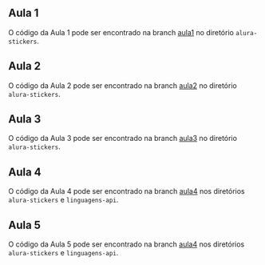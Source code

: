 ## Aula 1

O código da Aula 1 pode ser encontrado na branch [aula1](https://github.com/jpalvesloiola/alura-stickers/tree/Aula-1) no diretório `alura-stickers`.


## Aula 2

O código da Aula 2 pode ser encontrado na branch [aula2](https://github.com/jpalvesloiola/alura-stickers/tree/Aula-2) no diretório `alura-stickers`.

## Aula 3

O código da Aula 3 pode ser encontrado na branch [aula3](https://github.com/jpalvesloiola/alura-stickers/tree/Aula-3) no diretório `alura-stickers`.

## Aula 4

O código da Aula 4 pode ser encontrado na branch [aula4](https://github.com/jpalvesloiola/alura-stickers/tree/Aula-4) nos diretórios `alura-stickers` e `linguagens-api`.


## Aula 5

O código da Aula 5 pode ser encontrado na branch [aula4](https://github.com/jpalvesloiola/alura-stickers/tree/Aula-5) nos diretórios `alura-stickers` e `linguagens-api`.





